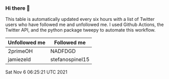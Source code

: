 ### Hi there 👋

This table is automatically updated every six hours with a list of Twitter users who have followed me and unfollowed me. I used Github Actions, the Twitter API, and the python package tweepy to automate this workflow.

| Unfollowed me |  Followed me |
| --- | --- |
|2primeOH|NADFDGD|
|jamiezeld|stefanospinel15|
Sat Nov  6 06:25:21 UTC 2021
